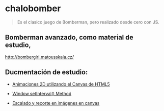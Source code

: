 # chalobomber
> Es el clasico juego de Bomberman, pero realizado desde cero con JS.

## Bomberman avanzado, como material de estudio, 
http://bombergirl.matousskala.cz/ 

## Ducmentación de estudio:

- [Animaciones 2D utilizando el Canvas de HTML5](http://www.maestrosdelweb.com/animaciones-2d-utilizando-el-canvas-de-html5/)

- [Window setInterval() Method](https://www.w3schools.com/jsref/met_win_setinterval.asp)

- [Escalado y recorte en imágenes en canvas](https://desarrolloweb.com/articulos/escalado-recorte-imagenes-canvas.html)
